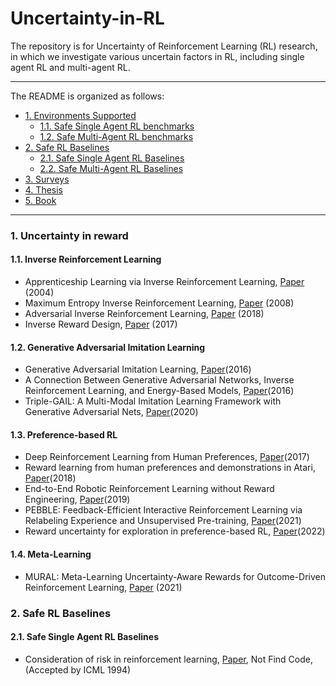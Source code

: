 # Uncertainty-in-RL







The repository is for Uncertainty of Reinforcement Learning (RL) research, in which we investigate various uncertain factors in RL, including single agent RL and multi-agent RL. 




***
The README is organized as follows:
- [1. Environments Supported](#1-environments-supported)
  * [1.1. Safe Single Agent RL benchmarks](#11-safe-single-agent-rl-benchmarks)
  * [1.2. Safe Multi-Agent RL benchmarks](#12-safe-multi-agent-rl-benchmarks)
- [2. Safe RL Baselines](#2-safe-rl-baselines)
  * [2.1. Safe Single Agent RL Baselines](#21-safe-single-agent-rl-baselines)
  * [2.2. Safe Multi-Agent RL Baselines](#22-safe-multi-agent-rl-baselines)
- [3. Surveys](#3-surveys)
- [4. Thesis](#4-thesis)
- [5. Book](#5-book)

***



### 1. Uncertainty in reward
#### 1.1. Inverse Reinforcement Learning 
- Apprenticeship Learning via Inverse Reinforcement Learning, [Paper](https://www.cs.utexas.edu/~sniekum/classes/RLFD-F15/papers/Abbeel04.pdf) (2004)
- Maximum Entropy Inverse Reinforcement Learning, [Paper](https://www.aaai.org/Papers/AAAI/2008/AAAI08-227.pdf?source=post_page---------------------------) (2008)
- Adversarial Inverse Reinforcement Learning, [Paper](https://arxiv.org/pdf/1710.11248.pdf) (2018)
- Inverse Reward Design, [Paper](https://proceedings.neurips.cc/paper/2017/file/32fdab6559cdfa4f167f8c31b9199643-Paper.pdf) (2017)

#### 1.2. Generative Adversarial Imitation Learning
- Generative Adversarial Imitation Learning, [Paper](https://proceedings.neurips.cc/paper/2016/file/cc7e2b878868cbae992d1fb743995d8f-Paper.pdf)(2016)
- A Connection Between Generative Adversarial Networks, Inverse Reinforcement Learning, and Energy-Based Models, [Paper](https://arxiv.org/pdf/1611.03852.pdf?source=post_page)(2016)
- Triple-GAIL: A Multi-Modal Imitation Learning Framework with Generative Adversarial Nets, [Paper](https://arxiv.org/pdf/2005.10622.pdf)(2020)

#### 1.3. Preference-based RL 
- Deep Reinforcement Learning from Human Preferences, [Paper](https://proceedings.neurips.cc/paper/2017/file/d5e2c0adad503c91f91df240d0cd4e49-Paper.pdf)(2017)
- Reward learning from human preferences and demonstrations in Atari, [Paper](https://proceedings.neurips.cc/paper/2018/file/8cbe9ce23f42628c98f80fa0fac8b19a-Paper.pdf)(2018)
- End-to-End Robotic Reinforcement Learning without Reward Engineering, [Paper](https://arxiv.org/pdf/1904.07854.pdf)(2019)
- PEBBLE: Feedback-Efficient Interactive Reinforcement Learning via Relabeling Experience and Unsupervised Pre-training, [Paper](https://arxiv.org/pdf/2106.05091.pdf)(2021)
- Reward uncertainty for exploration in preference-based RL, [Paper](https://arxiv.org/pdf/2205.12401.pdf)(2022)

#### 1.4. Meta-Learning 
- MURAL: Meta-Learning Uncertainty-Aware Rewards for Outcome-Driven Reinforcement Learning, [Paper](http://proceedings.mlr.press/v139/li21g/li21g.pdf) (2021)




### 2. Safe RL Baselines

#### 2.1. Safe Single Agent RL Baselines

- Consideration of risk in reinforcement learning, [Paper](https://citeseerx.ist.psu.edu/viewdoc/download?doi=10.1.1.45.8264&rep=rep1&type=pdf), Not Find Code, (Accepted by ICML 1994)

